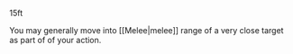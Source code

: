 15ft

You may generally move into [[Melee|melee]] range of a very close target as part of of your action.